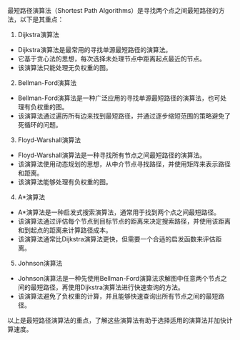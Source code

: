 

最短路径演算法（Shortest Path Algorithms）是寻找两个点之间最短路径的方法，以下是其重点：

1. Dijkstra演算法

- Dijkstra演算法是最常用的寻找单源最短路径的演算法。
- 它基于贪心法的思想，每次选择未处理节点中距离起点最近的节点。
- 该演算法只能处理无负权重的图。

2. Bellman-Ford演算法

- Bellman-Ford演算法是一种广泛应用的寻找单源最短路径的演算法，也可处理有负权重的图。
- 该演算法通过遍历所有边来找到最短路径，并通过逐步缩短范围的策略避免了死循环的问题。

3. Floyd-Warshall演算法

- Floyd-Warshall演算法是一种寻找所有节点之间最短路径的演算法。
- 该演算法使用动态规划的思想，从中介节点寻找路径，并使用矩阵来表示路径和距离。
- 该演算法能够处理有负权重的图。

4. A*演算法

- A*演算法是一种启发式搜索演算法，通常用于找到两个点之间最短路径。
- 该演算法通过评估每个节点到目标节点的距离来决定搜索路径，并使用该距离和到起点的距离来计算路径成本。
- 该演算法通常比Dijkstra演算法更快，但需要一个合适的启发函数来评估距离。

5. Johnson演算法

- Johnson演算法是一种先使用Bellman-Ford演算法求解图中任意两个节点之间的最短路径，再使用Dijkstra演算法进行快速查询的方法。
- 该演算法避免了负权重的计算，并且能够快速查询出所有节点之间的最短路径。

以上是最短路径演算法的重点，了解这些演算法有助于选择适用的演算法并加快计算速度。
